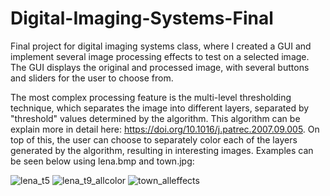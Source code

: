# Digital-Imaging-Systems-Final

Final project for digital imaging systems class, where I created a GUI and implement several image processing effects to test on a selected image. The GUI displays the original and processed image, with several buttons and sliders for the user to choose from.

The most complex processing feature is the multi-level thresholding technique, which separates the image into different layers, separated by "threshold" values determined by the algorithm. This algorithm can be explain more in detail here: https://doi.org/10.1016/j.patrec.2007.09.005. On top of this, the user can choose to separately color each of the layers generated by the algorithm, resulting in interesting images. Examples can be seen below using lena.bmp and town.jpg:

![lena_t5](https://user-images.githubusercontent.com/60052720/112927310-9eae9580-90c9-11eb-9f25-43f8881c036f.PNG)
![lena_t9_allcolor](https://user-images.githubusercontent.com/60052720/112927277-98201e00-90c9-11eb-9411-4ca7e736a5d8.PNG)
![town_alleffects](https://user-images.githubusercontent.com/60052720/112927288-99e9e180-90c9-11eb-99d8-3d643f5b4e29.PNG)
